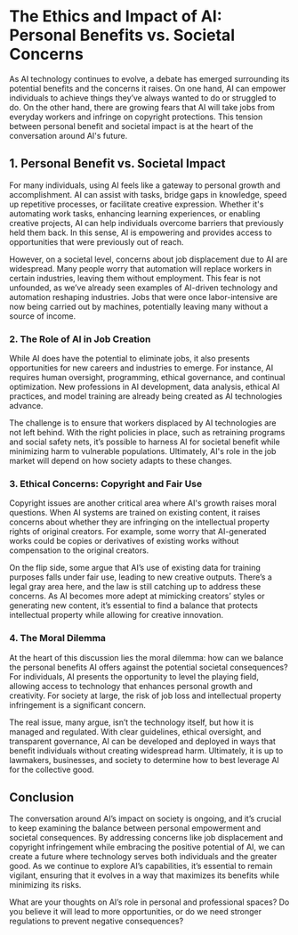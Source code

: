 # The Ethics and Impact of AI: Personal Benefits vs. Societal Concerns

As AI technology continues to evolve, a debate has emerged surrounding its potential benefits and the concerns it raises. On one hand, AI can empower individuals to achieve things they’ve always wanted to do or struggled to do. On the other hand, there are growing fears that AI will take jobs from everyday workers and infringe on copyright protections. This tension between personal benefit and societal impact is at the heart of the conversation around AI's future.

## 1. Personal Benefit vs. Societal Impact

For many individuals, using AI feels like a gateway to personal growth and accomplishment. AI can assist with tasks, bridge gaps in knowledge, speed up repetitive processes, or facilitate creative expression. Whether it's automating work tasks, enhancing learning experiences, or enabling creative projects, AI can help individuals overcome barriers that previously held them back. In this sense, AI is empowering and provides access to opportunities that were previously out of reach.

However, on a societal level, concerns about job displacement due to AI are widespread. Many people worry that automation will replace workers in certain industries, leaving them without employment. This fear is not unfounded, as we’ve already seen examples of AI-driven technology and automation reshaping industries. Jobs that were once labor-intensive are now being carried out by machines, potentially leaving many without a source of income.

### 2. The Role of AI in Job Creation

While AI does have the potential to eliminate jobs, it also presents opportunities for new careers and industries to emerge. For instance, AI requires human oversight, programming, ethical governance, and continual optimization. New professions in AI development, data analysis, ethical AI practices, and model training are already being created as AI technologies advance.

The challenge is to ensure that workers displaced by AI technologies are not left behind. With the right policies in place, such as retraining programs and social safety nets, it’s possible to harness AI for societal benefit while minimizing harm to vulnerable populations. Ultimately, AI's role in the job market will depend on how society adapts to these changes.

### 3. Ethical Concerns: Copyright and Fair Use

Copyright issues are another critical area where AI's growth raises moral questions. When AI systems are trained on existing content, it raises concerns about whether they are infringing on the intellectual property rights of original creators. For example, some worry that AI-generated works could be copies or derivatives of existing works without compensation to the original creators. 

On the flip side, some argue that AI’s use of existing data for training purposes falls under fair use, leading to new creative outputs. There’s a legal gray area here, and the law is still catching up to address these concerns. As AI becomes more adept at mimicking creators’ styles or generating new content, it’s essential to find a balance that protects intellectual property while allowing for creative innovation.

### 4. The Moral Dilemma

At the heart of this discussion lies the moral dilemma: how can we balance the personal benefits AI offers against the potential societal consequences? For individuals, AI presents the opportunity to level the playing field, allowing access to technology that enhances personal growth and creativity. For society at large, the risk of job loss and intellectual property infringement is a significant concern.

The real issue, many argue, isn’t the technology itself, but how it is managed and regulated. With clear guidelines, ethical oversight, and transparent governance, AI can be developed and deployed in ways that benefit individuals without creating widespread harm. Ultimately, it is up to lawmakers, businesses, and society to determine how to best leverage AI for the collective good.

## Conclusion

The conversation around AI’s impact on society is ongoing, and it’s crucial to keep examining the balance between personal empowerment and societal consequences. By addressing concerns like job displacement and copyright infringement while embracing the positive potential of AI, we can create a future where technology serves both individuals and the greater good. As we continue to explore AI’s capabilities, it’s essential to remain vigilant, ensuring that it evolves in a way that maximizes its benefits while minimizing its risks.

What are your thoughts on AI’s role in personal and professional spaces? Do you believe it will lead to more opportunities, or do we need stronger regulations to prevent negative consequences?
